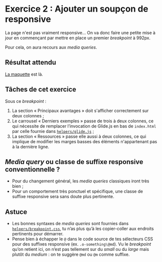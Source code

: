 # Exercice 2 : Ajouter un soupçon de responsive

<!--
SI TU UTILISES UN ÉDITEUR CAPABLE DE PRÉVISUALISER MARKDOWN,
FAIS-LE.  PAR EXEMPLE, DANS VS CODE, CMD/CTRL+SHIFT+V AFFICHE LA PRÉVISUALISATION.
-->

La page n'est pas vraiment responsive… On va donc faire une petite mise à jour en commençant par mettre en place un premier *breakpoint* à 992px.

Pour cela, on aura recours aux _media queries_.

## Résultat attendu

[La maquette](./RESULTAT_ATTENDU.png) est là.

## Tâches de cet exercice

Sous ce _breakpoint_ :

1. La section « Principaux avantages » doit s'afficher correctement sur deux colonnes ;
2. Le carrousel « Derniers exemples » passe de trois à deux colonnes, ce qui nécessite de remplacer l’invocation de Glide.js en bas de `index.html` par celle fournie dans [`helpers/glide.js`](../helpers/glide.js) ;
3. La section « Ressources » passe elle aussi à deux colonnes, ce qui implique de modifier les marges basses des éléments n'appartenant pas à la dernière ligne.

## _Media query_ ou classe de suffixe responsive conventionnelle ?

- Pour du changement général, les _media queries_ classiques iront très bien ;
- Pour un comportement très ponctuel et spécifique, une classe de suffixe responsive sera sans doute plus pertinente.

## Astuce

- Les bonnes syntaxes de _media queries_ sont fournies dans [`helpers/breakpoint.css`](./../helpers/breakpoint.css), tu n’as plus qu’à les copier-coller aux endroits pertinents pour démarrer.
- Pense bien à échapper le `@` dans le code source de tes sélecteurs CSS pour des suffixes responsive (ex. `.o-something\@md`). Vu le _breakpoint_ qu’on retient ici, on n’est pas tellement sur du _small_ ou du _large_ mais plutôt du *medium* : on te suggère `@md` ou `@m` comme suffixe.
